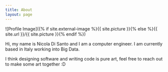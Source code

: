 ```yaml
---
title: About
layout: page
---
```

![Profile Image]({% if site.external-image %}{{ site.picture }}{% else %}{{ site.url }}/{{ site.picture }}{% endif %})

<p>Hi, my name is Nicola Di Santo and I am a computer engineer. I am currently based in Italy working into Big Data.</p>

<p>I think designing software and writing code is pure art, feel free to reach out to make some art together :D</p>
